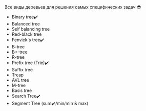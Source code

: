 Все виды деревьев для решения самых специфических задач 😎

* Binary tree✔️
* Balanced tree
* Self balancing tree
* Red-black tree
* Fenvick's tree✔️
* B-tree
* B+-tree
* R-tree
* Prefix tree (Trie)✔️
* Suffix tree
* Treap
* AVL tree
* M-tree
* Basis tree
* Search Tree✔️
* Segment Tree (sum✔️/min/min & max)